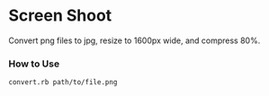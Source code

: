 # Screen Shoot

Convert png files to jpg, resize to 1600px wide, and compress 80%.

### How to Use
```
convert.rb path/to/file.png
```
